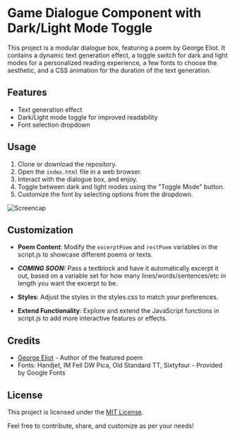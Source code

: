 # Game Dialogue Component with Dark/Light Mode Toggle

This project is a modular dialogue box, featuring a poem by George Eliot. It contains a dynamic text generation effect, a toggle switch for dark and light modes for a personalized reading experience, a few fonts to choose the aesthetic, and a CSS animation for the duration of the text generation.

## Features

- Text generation effect
- Dark/Light mode toggle for improved readability
- Font selection dropdown

## Usage

1. Clone or download the repository.
2. Open the `index.html` file in a web browser.
3. Interact with the dialogue box, and enjoy.
4. Toggle between dark and light modes using the "Toggle <TIME> Mode" button.
5. Customize the font by selecting options from the dropdown.

![Screencap](https://i.imgur.com/Kr9Pakg.gif)

## Customization

- **Poem Content**: Modify the `excerptPoem` and `restPoem` variables in the script.js to showcase different poems or texts.

- ***COMING SOON:*** Pass a textblock and have it automatically excerpt it out, based on a variable set for how many lines/words/sentences/etc in length you want the excerpt to be. 

- **Styles**: Adjust the styles in the styles.css to match your preferences. 

- **Extend Functionality**: Explore and extend the JavaScript functions in script.js to add more interactive features or effects.

## Credits

- [George Eliot](https://en.wikipedia.org/wiki/George_Eliot) - Author of the featured poem
- Fonts: Handjet, IM Fell DW Pica, Old Standard TT, Sixtyfour - Provided by Google Fonts

## License

This project is licensed under the [MIT License](LICENSE).

Feel free to contribute, share, and customize as per your needs!
